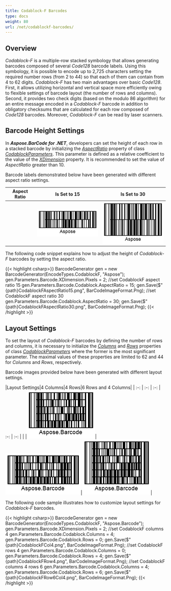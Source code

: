 ```yaml
---
title: Codablock-F Barcodes
type: docs
weight: 80
url: /net/codablockf-barcodes/
---
```


## Overview
*Codablock-F* is a multiple-row stacked symbology that allows generating barcodes composed of several *Code128* barcode labels. Using this symbology, it is possible to encode up to 2,725 characters setting the required number rows (from 2 to 44) so that each of them can contain from 4 to 62 digits. *Codablock-F* has two main advantages over basic *Code128*. First, it allows utilizing horizontal and vertical space more efficiently owing to flexible settings of barcode layout (the number of rows and columns). Second, it provides two check digits (based on the modulo 86 algorithm) for an entire message encoded in a *Codablock-F* barcode in addition to obligatory checksums that are calculated for each row composed of *Code128* barcodes. Moreover, *Codablock-F* can be read by laser scanners.

## Barcode Height Settings

In ***Aspose.BarCode for .NET***, developers can set the height of each row in a stacked barcode by initializing the [*AspectRatio*](https://apireference.aspose.com/barcode/net/aspose.barcode.generation/codablockparameters/properties/aspectratio) property of class [*CodablockParameters*](https://apireference.aspose.com/barcode/net/aspose.barcode.generation/codablockparameters). This parameter is defined as a relative coefficient to the value of the [*XDimension*](https://apireference.aspose.com/barcode/net/aspose.barcode.generation/barcodeparameters/properties/xdimension) property. It is recommended to set the value of *AspectRatio* greater than 10.  
  
Barcode labels demonstrated below have been generated with different aspect ratio settings. 
  
|Aspect Ratio|Is Set to 15|Is Set to 30|
| :-: | :-: | :-: |
| |<img src="codablockfaspectratio15.png">|<img src="codablockfaspectratio30.png">|
  
The following code snippet explains how to adjust the height of *Codablock-F* barcodes by setting the aspect ratio.
  
{{< highlight csharp>}}
BarcodeGenerator gen = new BarcodeGenerator(EncodeTypes.CodablockF, "Aspose");
gen.Parameters.Barcode.XDimension.Pixels = 2;
//set CodablockF aspect ratio 15
gen.Parameters.Barcode.Codablock.AspectRatio = 15;
gen.Save($"{path}CodablockFAspectRatio15.png", BarCodeImageFormat.Png);
//set CodablockF aspect ratio 30
gen.Parameters.Barcode.Codablock.AspectRatio = 30;
gen.Save($"{path}CodablockFAspectRatio30.png", BarCodeImageFormat.Png);
{{< /highlight >}}
  

## Layout Settings
To set the layout of *Codablock-F* barcodes by defining the number of rows and columns, it is necessary to initialize the [*Columns*](https://apireference.aspose.com/barcode/net/aspose.barcode.generation/codablockparameters/properties/columns) and [*Rows*](https://apireference.aspose.com/barcode/net/aspose.barcode.generation/codablockparameters/properties/rows) properties of class [*CodablockParameters*](https://apireference.aspose.com/barcode/net/aspose.barcode.generation/codablockparameters) where the former is the most significant parameter. The maximal values of these properties are limited to 62 and 44 for *Columns* and *Rows*, respectively.  
  
Barcode images provided below have been generated with different layout settings.
  
|Layout Settings|4 Columns|4 Rows|6 Rows and 4 Columns|
| :-: | :-: | :-: | :-: | :-: |
| |<img src="codablockfcol4.png">|<img src="codablockfrow4.png">|<img src="codablockfrow6col4.png">|
  
The following code sample illustrates how to customize layout settings for *Codablock-F* barcodes.
  
{{< highlight csharp>}}
BarcodeGenerator gen = new BarcodeGenerator(EncodeTypes.CodablockF, "Aspose.Barcode");
gen.Parameters.Barcode.XDimension.Pixels = 2;
//set CodablockF columns 4
gen.Parameters.Barcode.Codablock.Columns = 4;
gen.Parameters.Barcode.Codablock.Rows = 0;
gen.Save($"{path}CodablockFCol4.png", BarCodeImageFormat.Png);
//set CodablockF rows 4
gen.Parameters.Barcode.Codablock.Columns = 0;
gen.Parameters.Barcode.Codablock.Rows = 4;
gen.Save($"{path}CodablockFRow4.png", BarCodeImageFormat.Png);
//set CodablockF columns 4 rows 6
gen.Parameters.Barcode.Codablock.Columns = 4;
gen.Parameters.Barcode.Codablock.Rows = 6;
gen.Save($"{path}CodablockFRow6Col4.png", BarCodeImageFormat.Png);
{{< /highlight >}}